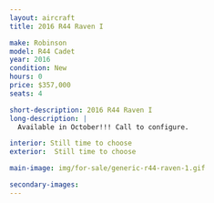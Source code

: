 ```yaml
---
layout: aircraft
title: 2016 R44 Raven I

make: Robinson
model: R44 Cadet
year: 2016
condition: New
hours: 0
price: $357,000
seats: 4

short-description: 2016 R44 Raven I
long-description: |
  Available in October!!! Call to configure.

interior: Still time to choose
exterior:  Still time to choose

main-image: img/for-sale/generic-r44-raven-1.gif

secondary-images:
---
```


